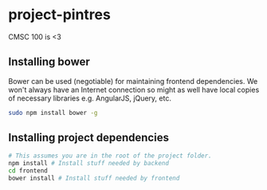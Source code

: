 # project-pintres
CMSC 100 is &lt;3

## Installing bower
Bower can be used (negotiable) for maintaining frontend dependencies. We won't always have an Internet connection so might as well have local copies of necessary libraries e.g. AngularJS, jQuery, etc.

```bash
sudo npm install bower -g
```

## Installing project dependencies
```bash
# This assumes you are in the root of the project folder.
npm install # Install stuff needed by backend
cd frontend
bower install # Install stuff needed by frontend
```
